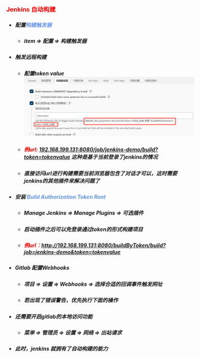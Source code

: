 ### <font color='red'>Jenkins 自动构建</font>





- ##### 配置<font color='cornflowerblue'>构建触发器</font>

  - ##### item => 配置 => 构建触发器

- ##### 触发远程构建

  - ##### 配置token value<img src="GitLab%E9%92%A9%E5%AD%90%E8%87%AA%E5%8A%A8%E6%9E%84%E5%BB%BA.assets/image-20220818224621109.png" alt="image-20220818224621109" style="zoom:67%;" />

  - ##### <font color='red'>例url:</font> [192.168.199.131:8080/job/jenkins-demo/build?token=tokenvalue](http://192.168.199.131:8080/job/jenkins-demo/build?token=tokenvalue)  这种是基于当前登录了jenkins的情况

  - ##### 直接访问url进行构建需要当前浏览器包含了对话才可以，这时需要jenkins的其他插件来解决问题了

- ##### 安装 <font color='cornflowerblue'>Build Authorization Token Root</font> 

  - ##### Manage Jenkins => Manage Plugins =>  可选插件

  - ##### 启动插件之后可以免登录通过token的形式构建项目

  - ##### <font color='red'>例url：</font>http://192.168.199.131:8080/buildByToken/build?job=jenkins-demo&token=tokenvalue



- ##### Gitlab 配置Webhooks

  - ##### 项目 => 设置 => Webhooks => 选择合适的回调事件触发网址

  - ##### 若出现了错误警告，优先执行下面的操作

- ##### 还需要开启gitlab的本地访问功能

  - ##### 菜单 => 管理员 => 设置 => 网络 => 出站请求



- ##### 此时，jenkins 就拥有了自动构建的能力
